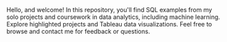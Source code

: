 Hello, and welcome! 
In this repository, you'll find SQL examples from my solo projects and coursework in data analytics, including machine learning. Explore highlighted projects and Tableau data visualizations. Feel free to browse and contact me for feedback or questions.
